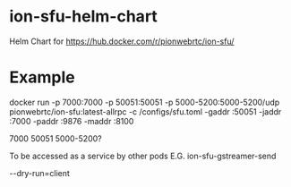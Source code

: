 # ion-sfu-helm-chart
Helm Chart for https://hub.docker.com/r/pionwebrtc/ion-sfu/


# Example

docker run -p 7000:7000 -p 50051:50051 -p 5000-5200:5000-5200/udp pionwebrtc/ion-sfu:latest-allrpc -c /configs/sfu.toml -gaddr :50051 -jaddr :7000 -paddr :9876 -maddr :8100

7000
50051
5000-5200?

To be accessed as a service by other pods E.G. ion-sfu-gstreamer-send


--dry-run=client